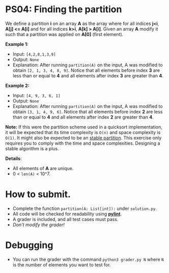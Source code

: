 # PS04: Finding the partition

We define a partition **i** on an array **A** as the array where for all indices **j<i**,
**A[j] <= A[i]** and for all indices **k>i**, **A[k] > A[i]**. Given an array **A** modify it such that a partition was applied on **A[0]** (first element).

**Example 1:**
* Input: `[4,2,8,1,3,9]`
* Output: `None`
* Explanation: After running `partition(A)` on the input, A was modified to obtain `[2, 1, 3, 4, 8, 9]`. Notice that all elements before index **3** are less than or equal to **4** and all elements after index **3** are greater than **4**.

**Example 2:**
* Input: `[4, 9, 3, 6, 1]`
* Output: `None`
* Explanation: After running `partition(A)` on the input, A was modified to obtain `[3, 1, 4, 9, 6]`. Notice that all elements before index **2** are less than or equal to **4** and all elements after index **2** are greater than **4**.

**Note:** If this were the partition scheme used in a quicksort implementation, it will be expected that its time complexity is `O(n)` and space complexity is `O(1)`. It might also be expected to be an [stable partition](https://en.wikipedia.org/wiki/Sorting_algorithm#Stability). This exercise only requires you to comply with the time and space complexities. Designing a stable algorithm is a plus.

**Details**:
* All elements of **A** are unique.
* 0 < `len(A)` < 10^7.

# How to submit.

* Complete the function `partition(A: List[int]):` under `solution.py`.
* All code will be checked for readability using [**pylint**](https://www.pylint.org/).
* A grader is included, and all test cases must pass.
* *Don't modify the grader!*

# Debugging

* You can run the grader with the command `python3 grader.py N` where `N` is the number of elements you want to test for.
